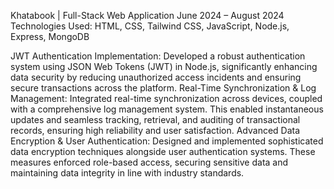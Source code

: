 Khatabook | Full-Stack Web Application
June 2024 – August 2024
Technologies Used: HTML, CSS, Tailwind CSS, JavaScript, Node.js, Express, MongoDB

JWT Authentication Implementation: Developed a robust authentication system using JSON Web Tokens (JWT) in Node.js, significantly enhancing data security by reducing unauthorized access incidents and ensuring secure transactions across the platform.
Real-Time Synchronization & Log Management: Integrated real-time synchronization across devices, coupled with a comprehensive log management system. This enabled instantaneous updates and seamless tracking, retrieval, and auditing of transactional records, ensuring high reliability and user satisfaction.
Advanced Data Encryption & User Authentication: Designed and implemented sophisticated data encryption techniques alongside user authentication systems. These measures enforced role-based access, securing sensitive data and maintaining data integrity in line with industry standards.

